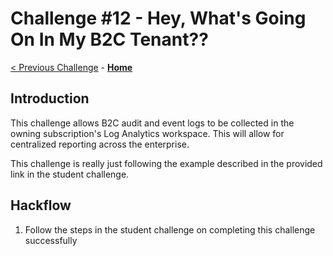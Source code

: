 # Challenge \#12 - Hey, What's Going On In My B2C Tenant??

[< Previous Challenge](./11-parameterize.md) - **[Home](./README.md)**
## Introduction

This challenge allows B2C audit and event logs to be collected in the owning subscription's Log Analytics workspace. This will allow for centralized reporting across the enterprise.

This challenge is really just following the example described in the provided link in the student challenge.

## Hackflow

1. Follow the steps in the student challenge on completing this challenge successfully

